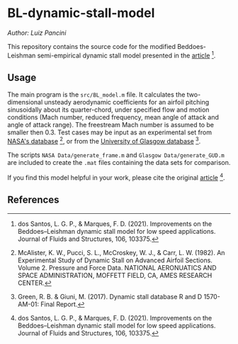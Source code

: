 # BL-dynamic-stall-model

*Author: Luiz Pancini*

This repository contains the source code for the modified Beddoes-Leishman semi-empirical dynamic stall model presented in the [article](https://www.sciencedirect.com/science/article/pii/S0889974621001584) [^1].

## Usage

The main program is the `src/BL_model.m` file. It calculates the two-dimensional unsteady aerodynamic coefficients for an airfoil pitching sinusoidally about its quarter-chord, under specified flow and motion conditions (Mach number, reduced frequency, mean angle of attack and angle of attack range). The freestream Mach number is assumed to be smaller then 0.3. Test cases may be input as an experimental set from [NASA's database](https://apps.dtic.mil/sti/pdfs/ADA121598.pdf) [^2], or from the [University of Glasgow database](https://researchdata.gla.ac.uk/464/) [^3].

The scripts `NASA Data/generate_frame.m` and `Glasgow Data/generate_GUD.m` are included to create the `.mat` files containing the data sets for comparison.

If you find this model helpful in your work, please cite the original [article](https://www.sciencedirect.com/science/article/pii/S0889974621001584) [^1].

## References
[^1]: dos Santos, L. G. P., & Marques, F. D. (2021). 
Improvements on the Beddoes–Leishman dynamic stall model for low speed applications. 
Journal of Fluids and Structures, 106, 103375.

[^2]: McAlister, K. W., Pucci, S. L., McCroskey, W. J., & Carr, L. W. (1982). 
An Experimental Study of Dynamic Stall on Advanced Airfoil Sections. Volume 2. Pressure and Force Data. 
NATIONAL AERONUATICS AND SPACE ADMINISTRATION, MOFFETT FIELD, CA, AMES RESEARCH CENTER.

[^3]: Green, R. B. & Giuni, M. (2017).
Dynamic stall database R and D 1570-AM-01: Final Report.
